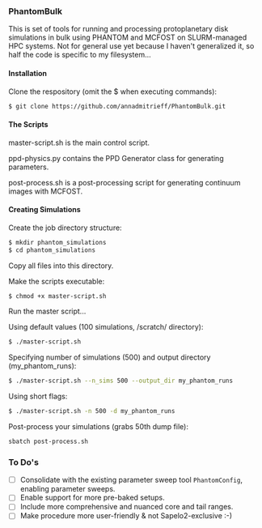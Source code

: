 ### PhantomBulk

This is set of tools for running and processing protoplanetary disk simulations in bulk using PHANTOM and MCFOST on SLURM-managed HPC systems.
Not for general use yet because I haven't generalized it, so half the code is specific to my filesystem...

#### Installation

Clone the respository (omit the $ when executing commands):

```bash
$ git clone https://github.com/annadmitrieff/PhantomBulk.git
```

#### The Scripts

master-script.sh is the main control script.

ppd-physics.py contains the PPD Generator class for generating parameters.

post-process.sh is a post-processing script for generating continuum images with MCFOST.

#### Creating Simulations

Create the job directory structure:
```bash
$ mkdir phantom_simulations
$ cd phantom_simulations
```
Copy all files into this directory.

Make the scripts executable:
```bash
$ chmod +x master-script.sh 
```
Run the master script...

Using default values (100 simulations, /scratch/ directory):
```bash
$ ./master-script.sh
```
Specifying number of simulations (500) and output directory (my_phantom_runs):
```bash
$ ./master-script.sh --n_sims 500 --output_dir my_phantom_runs
```
Using short flags:
```bash
$ ./master-script.sh -n 500 -d my_phantom_runs
```
Post-process your simulations (grabs 50th dump file):
```bash
sbatch post-process.sh
```

### To Do's

- [ ] Consolidate with the existing parameter sweep tool `PhantomConfig`, enabling parameter sweeps.
- [ ] Enable support for more pre-baked setups.
- [ ] Include more comprehensive and nuanced core and tail ranges.
- [ ] Make procedure more user-friendly & not Sapelo2-exclusive :-)
